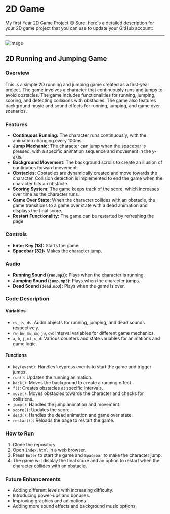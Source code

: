# 2D Game
My first Year 2D Game Project
😊
Sure, here's a detailed description for your 2D game project that you can use to update your GitHub account:

---
![image](https://github.com/Oshidi2003/2Dgame/assets/156042624/62afe1f0-4626-48b6-9622-6252c618bc47)

## 2D Running and Jumping Game

### Overview
This is a simple 2D running and jumping game created as a first-year project. The game involves a character that continuously runs and jumps to avoid obstacles. The game includes functionalities for running, jumping, scoring, and detecting collisions with obstacles. The game also features background music and sound effects for running, jumping, and game over scenarios.

### Features
- **Continuous Running:** The character runs continuously, with the animation changing every 100ms.
- **Jump Mechanic:** The character can jump when the spacebar is pressed, with a specific animation sequence and movement in the y-axis.
- **Background Movement:** The background scrolls to create an illusion of continuous forward movement.
- **Obstacles:** Obstacles are dynamically created and move towards the character. Collision detection is implemented to end the game when the character hits an obstacle.
- **Scoring System:** The game keeps track of the score, which increases over time as the character runs.
- **Game Over State:** When the character collides with an obstacle, the game transitions to a game over state with a dead animation and displays the final score.
- **Restart Functionality:** The game can be restarted by refreshing the page.

### Controls
- **Enter Key (13):** Starts the game.
- **Spacebar (32):** Makes the character jump.

### Audio
- **Running Sound (`run.mp3`):** Plays when the character is running.
- **Jumping Sound (`jump.mp3`):** Plays when the character jumps.
- **Dead Sound (`dead.mp3`):** Plays when the game is over.

### Code Description

#### Variables
- `rs`, `js`, `ds`: Audio objects for running, jumping, and dead sounds respectively.
- `rw`, `bw`, `mw`, `sw`, `jw`, `dw`: Interval variables for different game mechanics.
- `a`, `b`, `j`, `mt`, `u`, `d`: Various counters and state variables for animations and game logic.

#### Functions
- `key(event)`: Handles keypress events to start the game and trigger jumps.
- `run()`: Updates the running animation.
- `back()`: Moves the background to create a running effect.
- `f()`: Creates obstacles at specific intervals.
- `move()`: Moves obstacles towards the character and checks for collisions.
- `jump()`: Handles the jump animation and movement.
- `score()`: Updates the score.
- `dead()`: Handles the dead animation and game over state.
- `restart()`: Reloads the page to restart the game.

### How to Run
1. Clone the repository.
2. Open `index.html` in a web browser.
3. Press `Enter` to start the game and `Spacebar` to make the character jump.
4. The game will display the final score and an option to restart when the character collides with an obstacle.

### Future Enhancements
- Adding different levels with increasing difficulty.
- Introducing power-ups and bonuses.
- Improving graphics and animations.
- Adding more sound effects and background music options.



